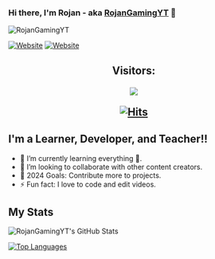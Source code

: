 ### Hi there, I'm Rojan - aka [RojanGamingYT](https://rojansapkota.com.np) 👋
<div align="left"><img alt="RojanGamingYT"src="https://discord.c99.nl/widget/theme-2/882871054081597470.png"></div>


[![Website](https://img.shields.io/website?label=rojansapkota.com.np&style=for-the-badge&url=https%3A%2F%2Frojansapkota.com.np)](https://rojansapkota.com.np)
[![Website](https://img.shields.io/website?label=rojan.thedev.id&style=for-the-badge&url=https%3A%2F%2Frojan.thedev.id)](https://rojan.thedev.id)

<h2 align="center">Visitors:
<p align="center">
<img src="https://profile-counter.glitch.me/RojanGamingYT/count.svg" />
</p>

[![Hits](https://hits.seeyoufarm.com/api/count/incr/badge.svg?url=https%3A%2F%2Fgithub.com%2FRojanGamingYT%2FRojanGamingYT&count_bg=%2379C83D&title_bg=%23555555&icon=v.svg&icon_color=%234ACCC8&title=Profile+Views&edge_flat=false)](https://rojansapkota.com.np)</h2>

## I'm a Learner, Developer, and Teacher!!

- 🌱 I’m currently learning everything 🤣.
- 👯 I’m looking to collaborate with other content creators.
- 🥅 2024 Goals: Contribute more to projects.
- ⚡ Fun fact: I love to code and edit videos.

## My Stats
![RojanGamingYT's GitHub Stats](https://readme-stats.clckblog.space/api/?username=RojanGamingYT&count_private=true&show_icons=true&title_color=39ff14&icon_color=39ff14&text_color=39ff14&bg_color=151515)

[![Top Languages](https://readme-stats.clckblog.space/api/top-langs/?username=RojanGamingYT&count_private=true&show_icons=true&title_color=39ff14&icon_color=79ff97&text_color=fff&bg_color=151515)](https://github.com/RojanGamingYT)
